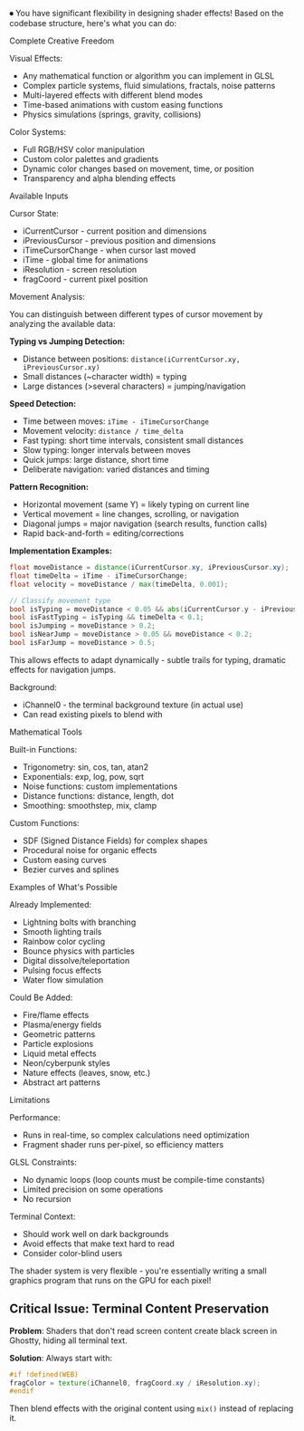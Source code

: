 ⏺ You have significant flexibility in designing shader effects! Based on the codebase
structure, here's what you can do:

Complete Creative Freedom

Visual Effects:

- Any mathematical function or algorithm you can implement in GLSL
- Complex particle systems, fluid simulations, fractals, noise patterns
- Multi-layered effects with different blend modes
- Time-based animations with custom easing functions
- Physics simulations (springs, gravity, collisions)

Color Systems:

- Full RGB/HSV color manipulation
- Custom color palettes and gradients
- Dynamic color changes based on movement, time, or position
- Transparency and alpha blending effects

Available Inputs

Cursor State:

- iCurrentCursor - current position and dimensions
- iPreviousCursor - previous position and dimensions
- iTimeCursorChange - when cursor last moved
- iTime - global time for animations
- iResolution - screen resolution
- fragCoord - current pixel position

Movement Analysis:

You can distinguish between different types of cursor movement by analyzing the available data:

**Typing vs Jumping Detection:**
- Distance between positions: `distance(iCurrentCursor.xy, iPreviousCursor.xy)`
- Small distances (~character width) = typing
- Large distances (>several characters) = jumping/navigation

**Speed Detection:**
- Time between moves: `iTime - iTimeCursorChange`
- Movement velocity: `distance / time_delta`
- Fast typing: short time intervals, consistent small distances
- Slow typing: longer intervals between moves
- Quick jumps: large distance, short time
- Deliberate navigation: varied distances and timing

**Pattern Recognition:**
- Horizontal movement (same Y) = likely typing on current line
- Vertical movement = line changes, scrolling, or navigation
- Diagonal jumps = major navigation (search results, function calls)
- Rapid back-and-forth = editing/corrections

**Implementation Examples:**
```glsl
float moveDistance = distance(iCurrentCursor.xy, iPreviousCursor.xy);
float timeDelta = iTime - iTimeCursorChange;
float velocity = moveDistance / max(timeDelta, 0.001);

// Classify movement type
bool isTyping = moveDistance < 0.05 && abs(iCurrentCursor.y - iPreviousCursor.y) < 0.01;
bool isFastTyping = isTyping && timeDelta < 0.1;
bool isJumping = moveDistance > 0.2;
bool isNearJump = moveDistance > 0.05 && moveDistance < 0.2;
bool isFarJump = moveDistance > 0.5;
```

This allows effects to adapt dynamically - subtle trails for typing, dramatic effects for navigation jumps.

Background:

- iChannel0 - the terminal background texture (in actual use)
- Can read existing pixels to blend with

Mathematical Tools

Built-in Functions:

- Trigonometry: sin, cos, tan, atan2
- Exponentials: exp, log, pow, sqrt
- Noise functions: custom implementations
- Distance functions: distance, length, dot
- Smoothing: smoothstep, mix, clamp

Custom Functions:

- SDF (Signed Distance Fields) for complex shapes
- Procedural noise for organic effects
- Custom easing curves
- Bezier curves and splines

Examples of What's Possible

Already Implemented:

- Lightning bolts with branching
- Smooth lighting trails
- Rainbow color cycling
- Bounce physics with particles
- Digital dissolve/teleportation
- Pulsing focus effects
- Water flow simulation

Could Be Added:

- Fire/flame effects
- Plasma/energy fields
- Geometric patterns
- Particle explosions
- Liquid metal effects
- Neon/cyberpunk styles
- Nature effects (leaves, snow, etc.)
- Abstract art patterns

Limitations

Performance:

- Runs in real-time, so complex calculations need optimization
- Fragment shader runs per-pixel, so efficiency matters

GLSL Constraints:

- No dynamic loops (loop counts must be compile-time constants)
- Limited precision on some operations
- No recursion

Terminal Context:

- Should work well on dark backgrounds
- Avoid effects that make text hard to read
- Consider color-blind users

The shader system is very flexible - you're essentially writing a small graphics program that
runs on the GPU for each pixel!

## Critical Issue: Terminal Content Preservation

**Problem**: Shaders that don't read screen content create black screen in Ghostty, hiding all terminal text.

**Solution**: Always start with:
```glsl
#if !defined(WEB)
fragColor = texture(iChannel0, fragCoord.xy / iResolution.xy);
#endif
```

Then blend effects with the original content using `mix()` instead of replacing it.
